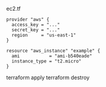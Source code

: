 ec2.tf
```
provider "aws" {
  access_key = "..."
  secret_key = "..."
  region     = "us-east-1"
}

resource "aws_instance" "example" {
  ami           = "ami-b540eade"
  instance_type = "t2.micro"
}
```

terraform apply
terraform destroy
